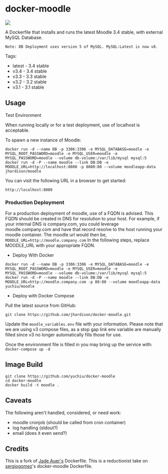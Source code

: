 docker-moodle
=============
[![](https://images.microbadger.com/badges/image/jhardison/moodle.svg)](https://microbadger.com/images/jhardison/moodle "Get your own image badge on microbadger.com")

A Dockerfile that installs and runs the latest Moodle 3.4 stable, with external MySQL Database.

`Note: DB Deployment uses version 5 of MySQL. MySQL:Latest is now v8.`

Tags:
* latest - 3.4 stable
* v3.4 - 3.4 stable
* v3.3 - 3.3 stable
* v3.2 - 3.2 stable
* v3.1 - 3.1 stable

## Usage

Test Environment

When running locally or for a test deployment, use of localhost is acceptable.

To spawn a new instance of Moodle:

```
docker run -d --name DB -p 3306:3306 -e MYSQL_DATABASE=moodle -e MYSQL_ROOT_PASSWORD=moodle -e MYSQL_USER=moodle -e MYSQL_PASSWORD=moodle --volume db-volume:/var/lib/mysql mysql:5
docker run -d -P --name moodle --link DB:DB -e MOODLE_URL=http://localhost:8080 -p 8080:80 --volume moodleapp-data jhardison/moodle
```

You can visit the following URL in a browser to get started:

```
http://localhost:8080 
```

### Production Deployment

For a production deployment of moodle, use of a FQDN is advised. This FQDN should be created in DNS for resolution to your host. For example, if your internal DNS is company.com, you could leverage moodle.company.com and have that record resolve to the host running your moodle container. The moodle url would then be, `MOODLE_URL=http://moodle.company.com`
In the following steps, replace MOODLE_URL with your appropriate FQDN.

* Deploy With Docker
```
docker run -d --name DB -p 3306:3306 -e MYSQL_DATABASE=moodle -e MYSQL_ROOT_PASSWORD=moodle -e MYSQL_USER=moodle -e MYSQL_PASSWORD=moodle --volume db-volume:/var/lib/mysql mysql:5
docker run -d -P --name moodle --link DB:DB -e MOODLE_URL=http://moodle.company.com -p 80:80 --volume moodleapp-data yuchiu/moodle
```

* Deploy with Docker Compose

Pull the latest source from GitHub:
```
git clone https://github.com/jhardison/docker-moodle.git
```

Update the `moodle_variables.env` file with your information. Please note that we are using v3 compose files, as a stop gap link env variable are manually filled since v3 no longer automatically fills those for use.

Once the environment file is filled in you may bring up the service with:
`docker-compose up -d`


## Image Build

```
git clone https://github.com/yuchiu/docker-moodle
cd docker-moodle
docker build -t moodle .
```

## Caveats
The following aren't handled, considered, or need work: 
* moodle cronjob (should be called from cron container)
* log handling (stdout?)
* email (does it even send?)

## Credits

This is a fork of [Jade Auer's](https://github.com/jda/docker-moodle) Dockerfile.
This is a reductionist take on [sergiogomez](https://github.com/sergiogomez/)'s docker-moodle Dockerfile.

